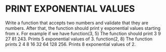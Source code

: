 # PRINT EXPONENTIAL VALUES
Write a function that accepts two numbers and validate that they are numbers.
After that, the function should print y exponential values starting from x.
For example if we have function(3, 5) The function should print 3 9 27 81 243. Prints 5 exponential values of 3.
function(2, 8) The function prints 2 4 8 16 32 64 128 256. Prints 8 exponential values of 2.

